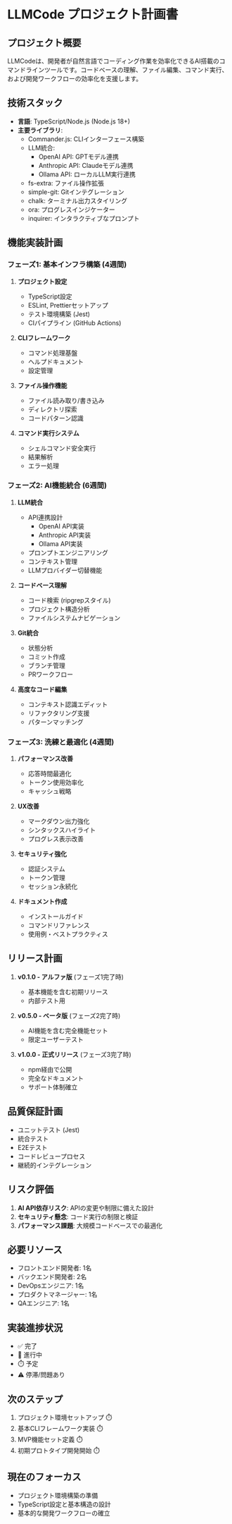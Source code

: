 # LLMCode プロジェクト計画書

## プロジェクト概要
LLMCodeは、開発者が自然言語でコーディング作業を効率化できるAI搭載のコマンドラインツールです。コードベースの理解、ファイル編集、コマンド実行、および開発ワークフローの効率化を支援します。

## 技術スタック
- **言語**: TypeScript/Node.js (Node.js 18+)
- **主要ライブラリ**:
  - Commander.js: CLIインターフェース構築
  - LLM統合:
    - OpenAI API: GPTモデル連携
    - Anthropic API: Claudeモデル連携
    - Ollama API: ローカルLLM実行連携
  - fs-extra: ファイル操作拡張
  - simple-git: Gitインテグレーション
  - chalk: ターミナル出力スタイリング
  - ora: プログレスインジケーター
  - inquirer: インタラクティブなプロンプト

## 機能実装計画

### フェーズ1: 基本インフラ構築 (4週間)
1. **プロジェクト設定**
   - TypeScript設定
   - ESLint, Prettierセットアップ
   - テスト環境構築 (Jest)
   - CIパイプライン (GitHub Actions)

2. **CLIフレームワーク**
   - コマンド処理基盤
   - ヘルプドキュメント
   - 設定管理

3. **ファイル操作機能**
   - ファイル読み取り/書き込み
   - ディレクトリ探索
   - コードパターン認識

4. **コマンド実行システム**
   - シェルコマンド安全実行
   - 結果解析
   - エラー処理

### フェーズ2: AI機能統合 (6週間)
1. **LLM統合**
   - API連携設計
     - OpenAI API実装
     - Anthropic API実装
     - Ollama API実装
   - プロンプトエンジニアリング
   - コンテキスト管理
   - LLMプロバイダー切替機能

2. **コードベース理解**
   - コード検索 (ripgrepスタイル)
   - プロジェクト構造分析
   - ファイルシステムナビゲーション

3. **Git統合**
   - 状態分析
   - コミット作成
   - ブランチ管理
   - PRワークフロー

4. **高度なコード編集**
   - コンテキスト認識エディット
   - リファクタリング支援
   - パターンマッチング

### フェーズ3: 洗練と最適化 (4週間)
1. **パフォーマンス改善**
   - 応答時間最適化
   - トークン使用効率化
   - キャッシュ戦略

2. **UX改善**
   - マークダウン出力強化
   - シンタックスハイライト
   - プログレス表示改善

3. **セキュリティ強化**
   - 認証システム
   - トークン管理
   - セッション永続化

4. **ドキュメント作成**
   - インストールガイド
   - コマンドリファレンス
   - 使用例・ベストプラクティス

## リリース計画
1. **v0.1.0 - アルファ版** (フェーズ1完了時)
   - 基本機能を含む初期リリース
   - 内部テスト用

2. **v0.5.0 - ベータ版** (フェーズ2完了時)
   - AI機能を含む完全機能セット
   - 限定ユーザーテスト

3. **v1.0.0 - 正式リリース** (フェーズ3完了時)
   - npm経由で公開
   - 完全なドキュメント
   - サポート体制確立

## 品質保証計画
- ユニットテスト (Jest)
- 統合テスト
- E2Eテスト
- コードレビュープロセス
- 継続的インテグレーション

## リスク評価
1. **AI API依存リスク**: APIの変更や制限に備えた設計
2. **セキュリティ懸念**: コード実行の制限と検証
3. **パフォーマンス課題**: 大規模コードベースでの最適化

## 必要リソース
- フロントエンド開発者: 1名
- バックエンド開発者: 2名
- DevOpsエンジニア: 1名
- プロダクトマネージャー: 1名
- QAエンジニア: 1名

## 実装進捗状況
- ✅ 完了
- 🔄 進行中
- ⏱️ 予定
- ⚠️ 停滞/問題あり

## 次のステップ
1. プロジェクト環境セットアップ ⏱️
2. 基本CLIフレームワーク実装 ⏱️
3. MVP機能セット定義 ⏱️
4. 初期プロトタイプ開発開始 ⏱️

## 現在のフォーカス
- プロジェクト環境構築の準備
- TypeScript設定と基本構造の設計
- 基本的な開発ワークフローの確立